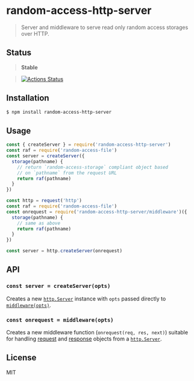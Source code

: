random-access-http-server
=========================

> Server and middleware to serve read only random access storages over HTTP.

## Status

> **Stable**

> [![Actions Status](https://github.com/little-core-labs/random-access-http-server/workflows/Node%20CI/badge.svg)](https://github.com/little-core-labs/random-access-http-server/actions)

## Installation

```sh
$ npm install random-access-http-server
```

## Usage

```js
const { createServer } = require('random-access-http-server')
const raf = require('random-access-file')
const server = createServer({
  storage(pathname) {
    // return `random-access-storage` compliant object based
    // on `pathname` from the request URL
    return raf(pathname)
  }
})
```

```js
const http = request('http')
const raf = require('random-access-file')
const onrequest = require('random-access-http-server/middleware')({
  storage(pathname) {
    // same as above
    return raf(pathname)
  }
})

const server = http.createServer(onrequest)
```

## API

<a name="api-create-server"></a>
### `const server = createServer(opts)`

Creates a new
[`http.Server`](https://nodejs.org/api/http.html#http_class_http_server)
instance with `opts` passed directly to
[`middleware(opts)`](#api-middleware).

<a name="api-middleware"></a>
### `const onrequest = middleware(opts)`

Creates a new middleware function (`onrequest(req, res, next)`) suitable
for handling
[request](https://nodejs.org/api/http.html#http_class_http_incomingmessage)
and [response](https://nodejs.org/api/http.html#http_class_http_serverresponse)
objects from a
[`http.Server`](https://nodejs.org/api/http.html#http_class_http_server).

## License

MIT
